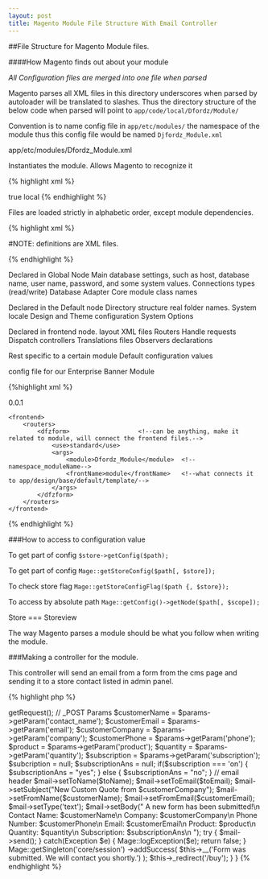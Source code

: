 ```yaml
---
layout: post
title: Magento Module File Structure With Email Controller
---
```


##File Structure for Magento Module files.

####How Magento finds out about your module

_All Configuration files are merged into one file when parsed_

Magento parses all XML files in this directory
underscores when parsed by autoloader will be translated to slashes.
Thus the directory structure of the below code when parsed will point to `app/code/local/Dfordz/Module/`

Convention is to name config file in `app/etc/modules/` the namespace of the module thus this config file would be named `Djfordz_Module.xml`

app/etc/modules/Dfordz_Module.xml

Instantiates the module.  Allows Magento to recognize it

{% highlight xml %}
<?xml version="1.0" encoding="UTF-8"?>

<config>
    <modules>
        <Dfordz_Module>                 <!--Module Name-->
            <active>true</active>       <!--instantiates the module-->
            <codePool>local</codePool>  <!--codepool module is located in, core, community, local-->
            <depends>                   <!--modules this module depends on-->
            </depends>
        </Dfordz_Module>
    </modules>
</config>
{% endhighlight %}

Files are loaded strictly in alphabetic order, except module dependencies.

{% highlight xml %}
<!--app/code/codePool/namespace/module/etc/config.xml-->

<?xml version="1.0" encoding="UTF-8"?>

<config>
    <modules>
        <!--Contains module declarations (names,statuses,dependencies)-->
    </modules>
    <global>
        <!--Contains definitions that should be shared between all scopes-->
    </global>
    <default>
        <!--Contains definitions that require only for frontend area-->
    </default>
    <frontend>
        <!--Contains definitions that require only for frontend area-->
    </frontend>
    <catalog>
        <!--Contains definitions that require only for Mage_Catalog-->
    </catalog>
    <!--...-->
</config>

#NOTE: definitions are XML files.

{% endhighlight %}

Declared in Global Node
  Main database settings, such as host, database name, user name, password, and some system values.
  Connections types (read/write)
  Database Adapter
  Core module class names

Declared in the Default node
  Directory structure real folder names.
  System locale
  Design and Theme configuration
  System Options

Declared in frontend node.
  layout XML files
  Routers
    Handle requests
    Dispatch controllers
  Translations files
  Observers declarations

Rest specific to a certain module
  Default configuration values

config file for our Enterprise Banner Module

{%highlight xml %}
<!-- app/code/local/Dfordz/Module/etc/config.xml-->

<?xml version="1.0" encoding="UTF-8"?>

<config>
    <modules>                           <!--required-->
        <Dfordz_Module>                 <!--namespace_moduleName-->
            <version>0.0.1</version>    <!--version-->
        <Dfordz_Module>
    </modules>

    <frontend>
        <routers>
            <dfzform>                   <!--can be anything, make it related to module, will connect the frontend files.-->
                <use>standard</use>
                <args>
                    <module>Dfordz_Module</module>  <!--namespace_moduleName-->
                    <frontName>module</frontName>   <!--what connects it to app/design/base/default/template/-->
                </args>
            </dfzform>
        </routers>
    </frontend>

</config>
{% endhighlight %}

###How to access to configuration value

To get part of config
`$store->getConfig($path);`

To get part of config
`Mage::getStoreConfig($path[, $store]);`

To check store flag
`Mage::getStoreConfigFlag($path {, $store});`

To access by absolute path
`Mage::getConfig()->getNode($path[, $scope]);`

Store === Storeview

The way Magento parses a module should be what you follow when writing the module.


###Making a controller for the module.

This controller will send an email from a form from the cms page and sending it to a store contact listed in admin panel.

{% highlight php %}
<?php

class Dfordz_Module_FormController extends Mage_Core_Controller_Front_Action
{
    public function emailAction()
    {
        $mail = Mage::getModel('core/email');

        // pull store info.
        $toName = Mage::getStoreConfig('contacts/name/recipient_name');
        $toEmail = Mage::getStoreConfig('contacts/email/recipient_email');

    $params = $this->getRequest();

        // _POST Params
        $customerName = $params->getParam('contact_name');
        $customerEmail = $params->getParam('email');
    $customerCompany = $params->getParam('company');
    $customerPhone = $params->getParam('phone');
    $product = $params->getParam('product');
    $quantity = $params->getParam('quantity');
    $subscription = $params->getParam('subscription');

    $subcription = null;
    $subscriptionAns = null;

    if($subscription === 'on') {
      $subscriptionAns = "yes";
    } else {
      $subscriptionAns = "no";
    }

    // email header
        $mail->setToName($toName);
        $mail->setToEmail($toEmail);
        $mail->setSubject("New Custom Quote from $customerCompany");
        $mail->setFromName($customerName);
        $mail->setFromEmail($customerEmail);
        $mail->setType('text');
        $mail->setBody("
            A new form has been submitted!\n

            Contact Name: $customerName\n
      Company: $customerCompany\n
      Phone Number: $customerPhone\n
      Email: $customerEmail\n
      Product: $product\n
      Quantity: $quantity\n
      Subscription: $subscriptionAns\n
        ");

        try {
            $mail->send();
        } catch(Exception $e) {
            Mage::logException($e);
            return false;
        }

        Mage::getSingleton('core/session')
            ->addSuccess(
                $this->__('Form was submitted. We will contact you shortly.')
            );

        $this->_redirect('/buy');
    }
}
{% endhighlight %}
